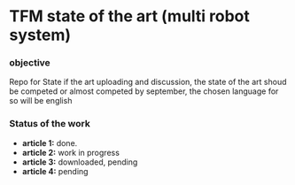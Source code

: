 # TFM state of the art (multi robot system)

<h3> objective </h3>
Repo for State if the art uploading and discussion, the state of the art shoud be competed or almost competed by september, the chosen language for so will be english

<h3> Status of the work </h3>

- **article 1:** done.
- **article 2:** work in progress
- **article 3:** downloaded, pending
- **article 4:** pending

